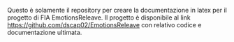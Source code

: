 Questo è solamente il repository per creare la documentazione in latex per il progetto di FIA EmotionsReleave.
Il progetto è disponibile al link https://github.com/dscap02/EmotionsReleave con relativo codice e documentazione ultimata.
